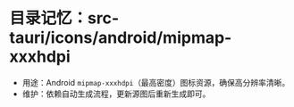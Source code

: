 # 目录记忆：src-tauri/icons/android/mipmap-xxxhdpi

- 用途：Android `mipmap-xxxhdpi`（最高密度）图标资源，确保高分辨率清晰。
- 维护：依赖自动生成流程，更新源图后重新生成即可。
